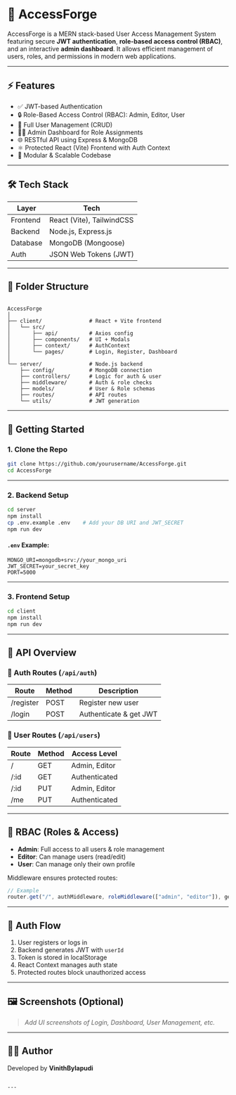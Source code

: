 # 🔐 AccessForge

AccessForge is a MERN stack-based User Access Management System featuring secure **JWT authentication**, **role-based access control (RBAC)**, and an interactive **admin dashboard**. It allows efficient management of users, roles, and permissions in modern web applications.

---

## ⚡ Features

- ✅ JWT-based Authentication
- 🔒 Role-Based Access Control (RBAC): Admin, Editor, User
- 👤 Full User Management (CRUD)
- 🧑‍💼 Admin Dashboard for Role Assignments
- 🌐 RESTful API using Express & MongoDB
- ⚛️ Protected React (Vite) Frontend with Auth Context
- 💾 Modular & Scalable Codebase

---

## 🛠 Tech Stack

| Layer       | Tech                         |
|------------|------------------------------|
| Frontend    | React (Vite), TailwindCSS    |
| Backend     | Node.js, Express.js          |
| Database    | MongoDB (Mongoose)           |
| Auth        | JSON Web Tokens (JWT)        |

---

## 📁 Folder Structure

```

AccessForge
│
├── client/               # React + Vite frontend
│   └── src/
│       ├── api/          # Axios config
│       ├── components/   # UI + Modals
│       ├── context/      # AuthContext
│       └── pages/        # Login, Register, Dashboard
│
└── server/               # Node.js backend
    ├── config/           # MongoDB connection
    ├── controllers/      # Logic for auth & user
    ├── middleware/       # Auth & role checks
    ├── models/           # User & Role schemas
    ├── routes/           # API routes
    └── utils/            # JWT generation

````

---

## 🚀 Getting Started

### 1. Clone the Repo

```bash
git clone https://github.com/yourusername/AccessForge.git
cd AccessForge
````

---

### 2. Backend Setup

```bash
cd server
npm install
cp .env.example .env    # Add your DB URI and JWT_SECRET
npm run dev
```

#### `.env` Example:

```env
MONGO_URI=mongodb+srv://your_mongo_uri
JWT_SECRET=your_secret_key
PORT=5000
```

---

### 3. Frontend Setup

```bash
cd client
npm install
npm run dev
```

---

## 🔌 API Overview

### 🔐 Auth Routes (`/api/auth`)

| Route     | Method | Description            |
| --------- | ------ | ---------------------- |
| /register | POST   | Register new user      |
| /login    | POST   | Authenticate & get JWT |

### 👤 User Routes (`/api/users`)

| Route | Method | Access Level  |
| ----- | ------ | ------------- |
| /     | GET    | Admin, Editor |
| /\:id | GET    | Authenticated |
| /\:id | PUT    | Admin, Editor |
| /me   | PUT    | Authenticated |

---

## 🧠 RBAC (Roles & Access)

* **Admin**: Full access to all users & role management
* **Editor**: Can manage users (read/edit)
* **User**: Can manage only their own profile

Middleware ensures protected routes:

```js
// Example
router.get("/", authMiddleware, roleMiddleware(["admin", "editor"]), getAllUsers);
```

---

## 🔄 Auth Flow

1. User registers or logs in
2. Backend generates JWT with `userId`
3. Token is stored in localStorage
4. React Context manages auth state
5. Protected routes block unauthorized access

---

## 🖼️ Screenshots (Optional)

> *Add UI screenshots of Login, Dashboard, User Management, etc.*

---

## 👨‍💻 Author

Developed by **VinithBylapudi**

```

---
